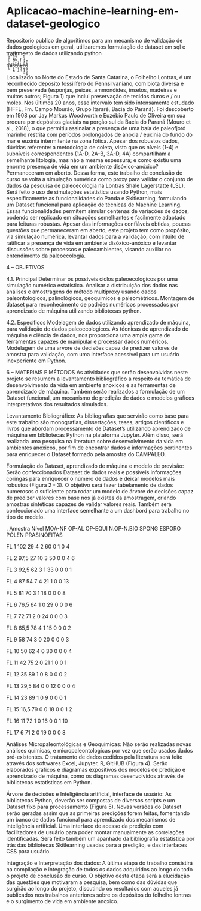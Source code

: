# Aplicacao-machine-learning-em-dataset-geologico
Repositorio publico de algoritimos para um mecanismo de validação de dados geologicos em geral, utilizaremos formulação de dataset em sql e tratamento de dados utilizando python

 m̴̨͉̃ͣͭ̉̈́͠is̛̞̥͔̳ͯ̈́͊͌̈̌̇͞͠t̵̤͒́͆̀́̂̎ͪ̀ḁ̜̹̱̂͒k̵̥̗̜̹ͭ̾́̚e̸͖̬͕̙͚ͤ̓͐͗ͪ͒͠s̞̻̟̰̰͕̮̐ͮ̑

Localizado no Norte do Estado de Santa Catarina, o Folhelho Lontras, é um reconhecido depósito fossilífero do Pennsilvaniano, com biota diversa e bem preservada (esponjas, peixes, ammonóides, insetos, madeiras e muitos outros; Figura 1) que inclui preservação de tecidos duros e / ou moles. Nos últimos 20 anos, esse intervalo tem sido intensamente estudado (HFFL, Fm. Campo Mourão, Grupo Itararé, Bacia do Paraná). Foi descoberto em 1908 por Jay Markus Woodworth e Euzébio Paulo de Oliveira em sua procura por depósitos glaciais na porção sul da Bacia do Paraná (Mouro et al., 2018), o que permitiu assinalar a presença de uma baía de paleofjord marinho restrita com períodos prolongados de anoxia / euxinia do fundo do mar e euxinia intermitente na zona fótica. Apesar dos robustos dados, dúvidas referente:  a metodologia de coleta, visto que os níveis (1-4) e subníveis correspondentes (1A-D, 2A-B, 3A-D, 4A) compartilham a semelhante litologia, mas não a mesma espessura; e como existiu uma enorme presença de vida em um ambiente disóxico-anóxico? Permaneceram em aberto. Dessa forma, este trabalho de conclusão de curso se volta a simulação numérica como proxy para validar o conjunto de dados da pesquisa de paleoecologia na Lontras Shale Lagerstatte (LSL). Será feito o uso de simulações estatística usando Python, mais especificamente as funcionalidades do Panda e Skitlearning, formulando um Dataset funcional para aplicação de técnicas de Machine Learning. Essas funcionalidades permitem simular centenas de variações de dados, podendo ser replicado em situações semelhantes e facilmente adaptado para leituras robustas. Apesar das informações confiáveis obtidas, poucas questões que permaneceram em aberto, este projeto tem como propósito, via simulação numérica, levantar dados para a validação, com intuito de ratificar a presença de vida em ambiente disóxico-anóxico e levantar discussões sobre processos e paleoambientes, visando auxiliar no entendimento da paleoecologia.


4 – OBJETIVOS 

4.1. Principal
Determinar os possíveis ciclos paleoecologicos por uma simulação numérica estatística. Analisar a distribuição dos dados nas análises e amostragens do método multiproxy usando dados paleontológicos, palinológicos, geoquímicos e paleométricos. Montagem de dataset para reconhecimento de padrões numéricos processados por aprendizado de máquina utilizando bibliotecas python.

4.2. Específicos
Modelagem de dados utilizando aprendizado de máquina, para validação de dados paleoecologicos. As técnicas de aprendizado de máquina e ciência de dados, nos proporciona uma ampla gama de ferramentas capazes de manipular e processar dados numéricos.  Modelagem de uma arvore de decisões capaz de predizer valores de amostra para validação, com uma interface acessível para um usuário inexperiente em Python.

6 – MATERIAIS E MÉTODOS 
            As atividades que serão desenvolvidas neste projeto se resumem a levantamento bibliográfico a respeito da temática de desenvolvimento da vida em ambiente anoxicos e as ferramentas de aprendizado de máquina. Também serão realizados a formulação de um Dataset funcional, um mecanismo de predição de dados e modelos gráficos interpretativos dos resultados simulados.

Levantamento Bibliográfico: As bibliografias que servirão como base para este trabalho são monografias, dissertações, teses, artigos científicos e livros que abordam processamento de Dataset’s utilizando aprendizado de máquina em bibliotecas Python na plataforma Jupyter. Além disso, será realizada uma pesquisa na literatura sobre desenvolvimento da vida em ambientes anoxicos, por fim de encontrar dados e informações pertinentes para enriquecer o Dataset formado pela amostra do CAMPALEO.

Formulação do Dataset, aprendizado de máquina e modelo de previsão: Serão confeccionados Dataset de dados reais e possíveis informações coringas para enriquecer o número de dados e deixar modelos mais robustos (Figura 2 - 3). O objetivo será fazer tabelamento de dados numerosos o suficiente para rodar um modelo de árvore de decisões capaz de predizer valores com base nos já existes da amostragem, criando amostras sintéticas capazes de validar valores reais. Também será confeccionado uma interface semelhante a um dashbord para trabalho no tipo de modelo. 

.
Amostra	Nível	MOA-NF	OP-AL	OP-EQUI	N.OP-N.BIO	SPONG	ESPORO	PÓLEN	PRASINÓFITAS

FL 1	102	29	4	2	60	0	1	0	4

FL 2	97,5	27	10	3	50	0	0	4	6

FL 3	92,5	62	3	1	33	0	0	0	1

FL 4	87	54	7	4	21	1	0	0	13

FL 5	81	70	3	1	18	0	0	0	8

FL 6	76,5	64	1	0	29	0	0	0	6

FL 7	72	71	2	0	24	0	0	0	3

FL 8	65,5	78	4	1	15	0	0	0	2

FL 9	58	74	3	0	20	0	0	0	3

FL 10	50	62	4	0	30	0	0	0	4

FL 11	42	75	2	0	21	1	0	0	1

FL 12	35	89	1	0	8	0	0	0	2

FL 13	29,5	84	0	0	12	0	0	0	4

FL 14	23	89	1	0	9	0	0	0	1

FL 15	16,5	79	0	0	18	0	0	1	2

FL 16	11	72	1	0	16	0	0	1	10

FL 17	6	71	2	0	19	0	0	0	8


Análises Micropaleontológicas e Geoquímicas: Não serão realizadas novas análises químicas, e micropaleontologicas por vez que serão usados dados pré-existentes. O tratamento de dados cedidos pela literatura será feito através dos softwares Excel, Jupyter, R, GitHUB (Figura 4). Serão elaborados gráficos e diagramas expositivos dos modelos de predição e aprendizado de máquina, como os diagramas desenvolvidos através de bibliotecas estatísticas em Python. 

Árvore de decisões e Inteligência artificial, interface de usuário: As bibliotecas Python, deverão ser compostas de diversos scripts e um Dataset fixo para processamento (Figura 5). Novas versões do Dataset serão geradas assim que as primeiras predições forem feitas, fomentando um banco de dados funcional para aprendizado dos mecanismos de inteligência artificial. Uma interface de acesso da predição com facilitadores de usuário para poder montar manualmente as correlações identificadas. Será feito também um apanhado da bibliografia estatística por trás das bibliotecas Skitlearning usadas para a predição, e das interfaces CSS para usuário. 

 


Integração e Interpretação dos dados: A última etapa do trabalho consistirá na compilação e integração de todos os dados adquiridos ao longo do todo o projeto de conclusão de curso. O objetivo desta etapa será a elucidação das questões que motivaram a pesquisa, bem como das dúvidas que surgirão ao longo do projeto, discutindo os resultados com aqueles já publicados nos trabalhos anteriores sobre os depósitos do folhelho lontras e o surgimento de vida em ambiente anoxico.
